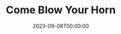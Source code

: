 ---
title: Come Blow Your Horn
date: 2023-09-08T00:00:00
opening_date: 1963-05-30
closing_date: 1963-06-08
layout: productions
playbill:
Theatre: Theatre Jacksonville
Venue: Little Theatre
cast:
- Alan Baker: Will Berdit
- Peggy Evans: Jeanne Solomon
- Buddy Baker: Rob Tinsley
- Mr. Baker: Marshall Grauer
- Connie Dayton: Carolyn Lieder
- Mrs. Baker: Ann Dobbie
- A Visitor: Mary Frances Thornhill
crew:
- Director: George Ballis
- Set Designer: Ben Jones
- Technical Director: Pete House
- Lighting Designer: Chase Ambler
- Stage Manager: Art Logan
- Assistant Stage Manager: Kristin Little
- Lighting: Peggy Miller
- Sound:
  - Marge Rocca
  - Madge Bruner
- Costumes: Frank Ridge
- Properties:
  - Beverly Fink
  - Helen Cochran
  - Ellen Black
  - A. Ira Fink
  - Mary Frances Thornhill
  - Ted Weeks
  - Ed Poole
  - Eula Walters
  - Esther Barnes
- Make-Up:
  - Thelma Mayeron
  - Mary Lee Berdit
- Construction and Painting:
  - Diana Schuh
  - Bob Schuh
  - Larry Simmons
  - Charlotte Smotherman
  - John Thomson
  - Marshall Nazworth
  - Peggy Miller
  - Ellen Black
  - A.J. Marshall
  - Patricia Harper
  - Thelma Mayeron
  - A. Ira Fink
  - Judith Goodwin
  - Cathy Logan
  - Pete House
  - Joanne House
---